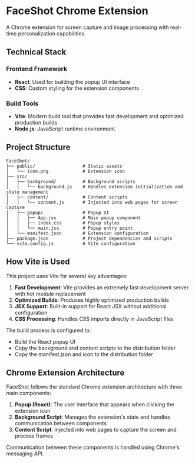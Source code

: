 # FaceShot Chrome Extension

A Chrome extension for screen capture and image processing with real-time personalization capabilities.

## Technical Stack

### Frontend Framework
- **React**: Used for building the popup UI interface
- **CSS**: Custom styling for the extension components

### Build Tools
- **Vite**: Modern build tool that provides fast development and optimized production builds
- **Node.js**: JavaScript runtime environment

## Project Structure

```
FaceShot/
├── public/                  # Static assets
│   └── icon.png             # Extension icon
├── src/
│   ├── background/          # Background scripts
│   │   └── background.js    # Handles extension initialization and state management
│   ├── content/             # Content scripts
│   │   └── content.js       # Injected into web pages for screen capture
│   ├── popup/               # Popup UI
│   │   ├── App.jsx          # Main popup component
│   │   ├── index.css        # Popup styles
│   │   └── main.jsx         # Popup entry point
│   └── manifest.json        # Extension configuration
├── package.json             # Project dependencies and scripts
└── vite.config.js           # Vite configuration
```

## How Vite is Used

This project uses Vite for several key advantages:

1. **Fast Development**: Vite provides an extremely fast development server with hot module replacement
2. **Optimized Builds**: Produces highly optimized production builds
3. **JSX Support**: Built-in support for React JSX without additional configuration
4. **CSS Processing**: Handles CSS imports directly in JavaScript files

The build process is configured to:
- Build the React popup UI
- Copy the background and content scripts to the distribution folder
- Copy the manifest.json and icon to the distribution folder

## Chrome Extension Architecture

FaceShot follows the standard Chrome extension architecture with three main components:

1. **Popup (React)**: The user interface that appears when clicking the extension icon
2. **Background Script**: Manages the extension's state and handles communication between components
3. **Content Script**: Injected into web pages to capture the screen and process frames

Communication between these components is handled using Chrome's messaging API.